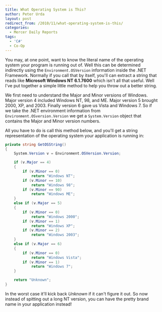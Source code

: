 ```yaml
---
title: What Operating System is This?
author: Peter Urda
layout: post
redirect_from: /2010/11/what-operating-system-is-this/
categories:
  - Mercer Daily Reports
tags:
  - 'C#'
  - Co-Op
---
```


You may, at one point, want to know the literal name of the operating system
your program is running out of. Well this can be determined indirectly using the
`Environment.OSVersion` information inside the .NET Framework. Normally if you
call that by itself, you'll can extract a string that reads like **Microsoft
Windows NT 6.1.7600** which isn't all that useful. Well I've put together a
simple little method to help you throw out a better string.

We first need to understand the Major and Minor versions of Windows. Major
version 4 included Windows NT, 98, and ME. Major version 5 brought 2000, XP, and
2003. Finally version 6 gave us Vista and Windows 7. So if we take the .NET
environment information from `Environment.OSversion.Version` we get a
`System.Version` object that contains the Major and Minor version numbers.

All you have to do is call this method below, and you'll get a string
representation of the operating system your application is running in:

```csharp
private string GetOSString()
{
    System.Version v = Environment.OSVersion.Version;

    if (v.Major == 4)
    {
        if (v.Minor == 0)
            return "Windows NT";
        if (v.Minor == 10)
            return "Windows 98";
        if (v.Minor == 90)
            return "Windows ME";
    }
    else if (v.Major == 5)
    {
        if (v.Minor == 0)
            return "Windows 2000";
        if (v.Minor == 1)
            return "Windows XP";
        if (v.Minor == 2)
            return "Windows 2003";
    }
    else if (v.Major == 6)
    {
        if (v.Minor == 0)
            return "Windows Vista";
        if (v.Minor == 1)
            return "Windows 7";
    }

    return "Unknown";
}
```

In the worst case it'll kick back *Unknown* if it can't figure it out. So now
instead of spitting out a long NT version, you can have the pretty brand name in
your application instead!
